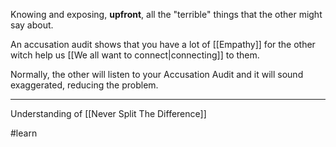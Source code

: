 Knowing and exposing, **upfront**, all the "terrible" things that the other might say about.

An accusation audit shows that you have a lot of [[Empathy]] for the other witch help us [[We all want to connect|connecting]] to them.

Normally, the other will listen to your Accusation Audit and it will sound exaggerated, reducing the problem.

---

Understanding of [[Never Split The Difference]]

#learn 